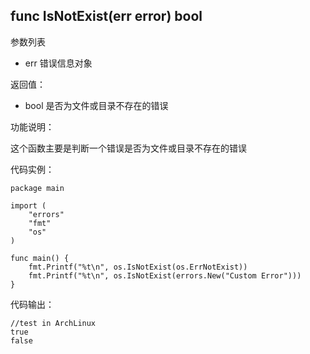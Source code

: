 ## func IsNotExist(err error) bool

参数列表

- err 错误信息对象

返回值：

- bool 是否为文件或目录不存在的错误

功能说明：

这个函数主要是判断一个错误是否为文件或目录不存在的错误

代码实例：

    package main

    import (
        "errors"
        "fmt"
        "os"
    )

    func main() {
        fmt.Printf("%t\n", os.IsNotExist(os.ErrNotExist))
        fmt.Printf("%t\n", os.IsNotExist(errors.New("Custom Error")))
    }

代码输出：

    //test in ArchLinux
    true
    false
